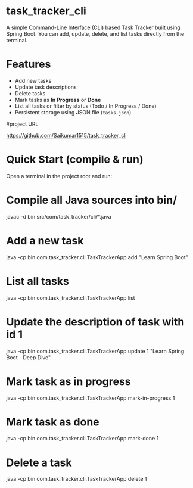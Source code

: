 # task_tracker_cli
A simple Command-Line Interface (CLI) based Task Tracker built using Spring Boot.  You can add, update, delete, and list tasks directly from the terminal.


# Features

- Add new tasks  
- Update task descriptions  
- Delete tasks  
- Mark tasks as **In Progress** or **Done**  
- List all tasks or filter by status (Todo / In Progress / Done)  
- Persistent storage using JSON file (`tasks.json`)  

#project URL

https://github.com/Saikumar1515/task_tracker_cli

# Quick Start (compile & run)

Open a terminal in the project root and run:


# Compile all Java sources into bin/
javac -d bin src/com/task_tracker/cli/*.java

# Add a new task
java -cp bin com.task_tracker.cli.TaskTrackerApp add "Learn Spring Boot"

# List all tasks
java -cp bin com.task_tracker.cli.TaskTrackerApp list

# Update the description of task with id 1
java -cp bin com.task_tracker.cli.TaskTrackerApp update 1 "Learn Spring Boot - Deep Dive"

# Mark task as in progress
java -cp bin com.task_tracker.cli.TaskTrackerApp mark-in-progress 1

# Mark task as done
java -cp bin com.task_tracker.cli.TaskTrackerApp mark-done 1

# Delete a task
java -cp bin com.task_tracker.cli.TaskTrackerApp delete 1
